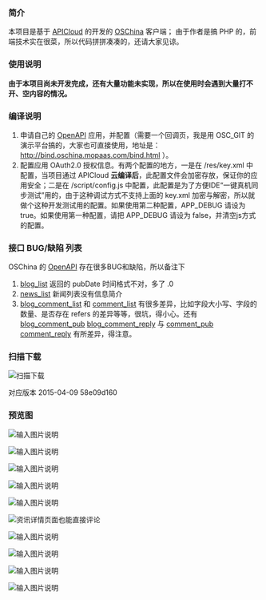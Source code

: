 ### 简介
本项目是基于 [APICloud](http://www.apicloud.com) 的开发的 [OSChina](http://www.oschina.net) 客户端；
由于作者是搞 PHP 的，前端技术实在很菜，所以代码拼拼凑凑的，还请大家见谅。

### 使用说明
**由于本项目尚未开发完成，还有大量功能未实现，所以在使用时会遇到大量打不开、空内容的情况。**

### 编译说明
1. 申请自己的 [OpenAPI](http://www.oschina.net/openapi) 应用，并配置（需要一个回调页，我是用 OSC_GIT 的演示平台搞的，大家也可直接使用，地址是：http://bind.oschina.mopaas.com/bind.html ）。
2. 配置应用 OAuth2.0 授权信息。有两个配置的地方，一是在 /res/key.xml 中配置，当项目通过 APICloud **云编译后**，此配置文件会加密存放，保证你的应用安全；二是在  /script/config.js 中配置，此配置是为了方便IDE“一键真机同步测试”用的，由于这种调试方式不支持上面的 key.xml 加密与解密，所以就做个这种开发测试用的配置。如果使用第二种配置，APP_DEBUG 请设为 true。如果使用第一种配置，请把 APP_DEBUG 请设为 false，并清空js方式的配置。

### 接口 BUG/缺陷 列表
OSChina 的 [OpenAPI](http://www.oschina.net/openapi) 存在很多BUG和缺陷，所以备注下

1. [blog_list](http://www.oschina.net/openapi/docs/post_detail) 返回的 pubDate 时间格式不对，多了 .0
2. [news_list](http://http://www.oschina.net/openapi/docs/news_list) 新闻列表没有信息简介
3. [blog_comment_list](http://www.oschina.net/openapi/docs/blog_comment_list) 和 [comment_list](http://www.oschina.net/openapi/docs/comment_list) 有很多差异，比如字段大小写、字段的数量、是否存在 refers 的差异等等，很坑，得小心。还有[blog_comment_pub](http://www.oschina.net/openapi/docs/blog_comment_pub) [blog_comment_reply](http://www.oschina.net/openapi/docs/blog_comment_reply) 与 [comment_pub](http://www.oschina.net/openapi/docs/comment_pub) [comment_reply](http://www.oschina.net/openapi/docs/comment_reply) 有所差异，得注意。

### 扫描下载
![扫描下载](http://static.oschina.net/uploads/space/2015/0409/213720_2qzu_252582.jpg "扫描下载")

对应版本 2015-04-09 58e09d160

### 预览图
![输入图片说明](http://static.oschina.net/uploads/space/2015/0403/012845_NWTF_252582.jpg "登录页")

![输入图片说明](http://static.oschina.net/uploads/space/2015/0403/012844_FADw_252582.png "资讯列表页")

![输入图片说明](http://static.oschina.net/uploads/space/2015/0403/012844_AMVb_252582.png "侧滑式布局")

![输入图片说明](http://static.oschina.net/uploads/space/2015/0403/012844_LXXT_252582.png "博客列表页")

![输入图片说明](http://static.oschina.net/uploads/space/2015/0409/212331_1iFF_252582.jpg "资讯详情页面")

![资讯详情页面也能直接评论](http://static.oschina.net/uploads/space/2015/0409/212018_xYMS_252582.jpg "资讯详情页面也能直接评论")

![输入图片说明](http://static.oschina.net/uploads/space/2015/0409/212017_hT0I_252582.jpg "评论页")

![输入图片说明](http://static.oschina.net/uploads/space/2015/0409/212018_BPsU_252582.jpg "回复表情")

![输入图片说明](http://static.oschina.net/uploads/space/2015/0409/212020_qnVF_252582.jpg "博客详情页")

![输入图片说明](http://static.oschina.net/uploads/space/2015/0409/212019_Qonz_252582.jpg "图组浏览")